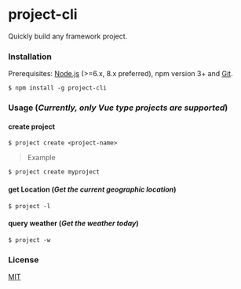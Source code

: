 # project-cli
Quickly build any framework project.


### Installation
Prerequisites: [Node.js](https://nodejs.org/en/) (>=6.x, 8.x preferred), npm version 3+ and [Git](https://git-scm.com/).
```
$ npm install -g project-cli
```

### Usage (*Currently, only Vue type projects are supported*)

#### create project

```
$ project create <project-name>
```

> Example 

```
$ project create myproject
```

#### get Location (*Get the current geographic location*)

```
$ project -l
```

#### query weather (*Get the weather today*)

```
$ project -w 
```

### License
[MIT](http://opensource.org/licenses/MIT)